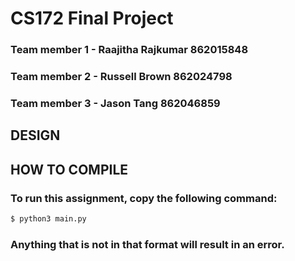 # CS172 Final Project

### Team member 1 - Raajitha Rajkumar 862015848
### Team member 2 - Russell Brown 862024798
### Team member 3 - Jason Tang 862046859

## DESIGN

#### 

## HOW TO COMPILE

### To run this assignment, copy the following command:

```python
$ python3 main.py
```
### Anything that is not in that format will result in an error. 
